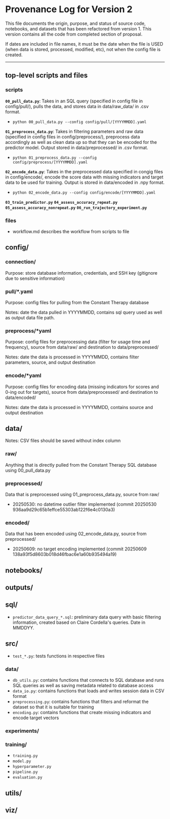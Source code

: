 # Provenance Log for Version 2

This file documents the origin, purpose, and status of source code, notebooks, and datasets that has been refactored from version 1. This version contains all the code from completed section of proposal.

If dates are included in file names, it must be the date when the file is USED (when data is stored, processed, modified, etc), not when the config file is created.

---
## top-level scripts and files
### scripts
**`00_pull_data.py`**: Takes in an SQL query (specified in config file in config/pull/), pulls the data, and stores data in data/raw_data/ in .csv format.
- `python 00_pull_data.py --config config/pull/[YYYYMMDD].yaml`

**`01_preprocess_data.py`**: Takes in filtering parameters and raw data (specified in config files in config/preprocess/), preprocess data accordingly as well as clean data up so that they can be encoded for the predictor model. Output stored in data/preprocessed/ in .csv format.
- `python 01_preprocess_data.py --config config/preprocess/[YYYYMMDD].yaml`

**`02_encode_data.py`**: Takes in the preprocessed data specified in congig files in config/encode/, encode the score data with missing indicators and target data to be used for training. Output is stored in data/encoded in .npy format.
- `python 02_encode_data.py --config config/encode/[YYYYMMDD].yaml`

**`03_train_predictor.py`**
**`04_assess_accuracy_repeat.py`**
**`05_assess_accuracy_nonrepeat.py`**
**`06_run_trajectory_experiment.py`**
### files
- workflow.md describes the workflow from scripts to file

## config/

### connection/
Purpose: store database information, credentials, and SSH key (gitignore due to sensitive information)

### pull/*.yaml
Purpose: config files for pulling from the Constant Therapy database

Notes: date the data pulled in YYYYMMDD, contains sql query used as well as output data file path.

### preprocess/*yaml
Purpose: config files for preprocessing data (filter for usage time and frequency), source from data/raw/ and destination to data/preprocessed/

Notes: date the data is processed in YYYYMMDD, contains filter parameters, source, and output destination

### encode/*yaml
Purpose: config files for encoding data (missing indicators for scores and 0-ing out for targets), source from data/preprocessed/ and destination to data/encoded/

Notes: date the data is processed in YYYYMMDD, contains source and output destination

## data/
Notes: CSV files should be saved without index column

### raw/
Anything that is directly pulled from the Constant Therapy SQL database using 00_pull_data.py

### preprocessed/
Data that is preprocessed using 01_preprocess_data.py, source from raw/
- 20250530: no datetime outlier filter implemented (commit 20250530 936aa9d29c65b1effce55303ab122f6e4c0130a3)

### encoded/
Data that has been encoded using 02_encode_data.py, source from preprocessed/
- 20250609: no target encoding implemented (commit 20250609 138a93f5d8603b018d46fbac6e1a60b935494a19)

## notebooks/

## outputs/

## sql/
- `predictor_data_query_*.sql`: preliminary data query with basic filtering information, created based on Claire Cordella's queries. Date in MMDDYY.

## src/
- `test_*.py`: tests functions in respective files

### data/
- `db_utils.py`: contains functions that connects to SQL database and runs SQL queries as well as saving metadata related to database access
- `data_io.py`: contains functions that loads and writes session data in CSV format
- `preprocessing.py`: contains functions that filters and reformat the dataset so that it is suitable for training
- `encoding.py`: contains functions that create missing indicators and encode target vectors


### experiments/

### training/
- `training.py`
- `model.py`
- `hyperparameter.py`
- `pipeline.py`
- `evaluation.py`

## utils/

## viz/